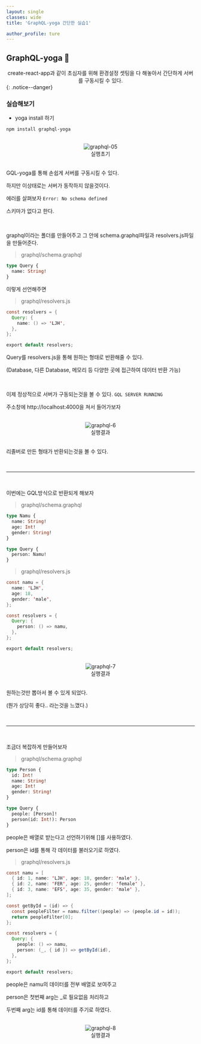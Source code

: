 ```yaml
---
layout: single
classes: wide
title: 'GraphQL-yoga 간단한 실습1'

author_profile: ture
---
```


## GraphQL-yoga 👀

<center>create-react-app과 같이 초심자를 위해 환경설정 셋팅을 다 해놓아서 간단하게 서버를 구동시킬 수 있다.</center>
{: .notice--danger}

<br>

### 실습해보기

- yoga install 하기

```
npm install graphql-yoga
```

<br>
<center><img src="../images/2021-10-27-first/graphql-05.png" alt="graphql-05" /></center>
<center>실행초기</center>
<br>

GQL-yoga를 통해 손쉽게 서버를 구동시킬 수 있다.

하지만 이상태로는 서버가 동작하지 않을것이다.

에러를 살펴보자 `Error: No schema defined`

스키마가 없다고 한다.

<br>

graphql이라는 폴더를 만들어주고 그 안에 schema.graphql파일과 resolvers.js파일을 만들어준다.

> graphql/schema.graphql

```graphql
type Query {
  name: String!
}
```

이렇게 선언해주면

> graphql/resolvers.js

```java
const resolvers = {
  Query: {
    name: () => 'LJH',
  },
};

export default resolvers;
```

Query를 resolvers.js을 통해 원하는 형태로 반환해줄 수 있다.

(Database, 다른 Database, 메모리 등 다양한 곳에 접근하여 데이터 반환 가능)

<br>

이제 정상적으로 서버가 구동되는것을 볼 수 있다. `GQL SERVER RUNNING`

주소창에 http://localhost:4000을 쳐서 들어가보자

<br>
<center><img src="../images/2021-10-27-first/graphql-6.png" alt="graphql-6" /></center>
<center>실행결과</center>
<br>

리졸버로 만든 형태가 반환되는것을 볼 수 있다.

<br>
<hr>
<br>

이번에는 GQL방식으로 반환되게 해보자

> graphql/schema.graphql

```graphql
type Namu {
  name: String!
  age: Int!
  gender: String!
}

type Query {
  person: Namu!
}
```

> graphql/resolvers.js

```java
const namu = {
  name: 'LJH',
  age: 18,
  gender: 'male',
};

const resolvers = {
  Query: {
    person: () => namu,
  },
};

export default resolvers;
```

<br>
<center><img src="../images/2021-10-27-first/graphql-7.png" alt="graphql-7" /></center>
<center>실행결과</center>
<br>

원하는것만 뽑아서 볼 수 있게 되었다.

(뭔가 상당히 좋다.. 라는것을 느꼈다.)

<br>
<hr>
<br>

조금더 복잡하게 만들어보자

> graphql/schema.graphql

```graphql
type Person {
  id: Int!
  name: String!
  age: Int!
  gender: String!
}

type Query {
  people: [Person]!
  person(id: Int!): Person
}
```

people은 배열로 받는다고 선언하기위해 []를 사용하였다.

person은 id를 통해 각 데이터를 불러오기로 하였다.

> graphql/resolvers.js

```java
const namu = [
  { id: 1, name: 'LJH', age: 18, gender: 'male' },
  { id: 2, name: 'FER', age: 25, gender: 'female' },
  { id: 3, name: 'EFS', age: 35, gender: 'male' },
];

const getById = (id) => {
  const peopleFilter = namu.filter((people) => (people.id = id));
  return peopleFilter[0];
};

const resolvers = {
  Query: {
    people: () => namu,
    person: (_, { id }) => getById(id),
  },
};

export default resolvers;
```

people은 namu의 데이터를 전부 배열로 보여주고

person은 첫번째 arg는 \_로 필요없음 처리하고

두번째 arg는 id를 통해 데이터를 주기로 하였다.

<br>
<center><img src="../images/2021-10-27-first/graphql-8.png" alt="graphql-8" /></center>
<center>실행결과</center>
<br>
